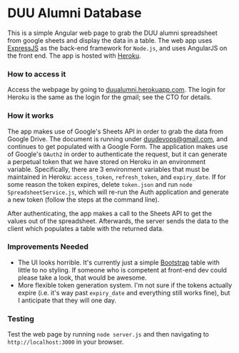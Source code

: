 # DUU Alumni Database
This is a simple Angular web page to grab the DUU alumni spreadsheet from google sheets and display the data in a table. The web app uses [ExpressJS](https://expressjs.com/) as the back-end framework for `Node.js`, and uses AngularJS on the front end. The app is hosted with [Heroku](https://www.heroku.com/).

### How to access it
Access the webpage by going to [duualumni.herokuapp.com](duualumni.herokuapp.com). The login for Heroku is the same as the login for the gmail; see the CTO for details.

### How it works
The app makes use of Google's Sheets API in order to grab the data from Google Drive. The document is running under duudevops@gmail.com, and continues to get populated with a Google Form. The application makes use of Google's `OAuth2` in order to authenticate the request, but it can generate a perpetual token that we have stored on Heroku in an environment variable. Specifically, there are 3 environment variables that must be maintained in Heroku: `access_token`, `refresh_token`, and `expiry_date`. If for some reason the token expires, delete `token.json` and run `node SpreadsheetService.js`, which will re-run the Auth application and generate a new token (follow the steps at the command line).

After authenticating, the app makes a call to the Sheets API to get the values out of the spreadsheet. Afterwards, the server sends the data to the client which populates a table with the returned data. 

### Improvements Needed
* The UI looks horrible. It's currently just a simple [Bootstrap](https://getbootstrap.com/) table with little to no styling. If someone who is competent at front-end dev could please take a look, that would be awesome.
* More flexible token generation system. I'm not sure if the tokens actually expire (i.e. it's way past `expiry_date` and everything still works fine), but I anticipate that they will one day. 

### Testing
Test the web page by running `node server.js` and then navigating to `http://localhost:3000` in your browser.
